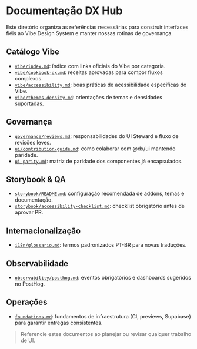 # Documentação DX Hub

Este diretório organiza as referências necessárias para construir interfaces fiéis ao Vibe Design System e manter nossas rotinas de governança.

## Catálogo Vibe
- [`vibe/index.md`](vibe/index.md): índice com links oficiais do Vibe por categoria.
- [`vibe/cookbook-dx.md`](vibe/cookbook-dx.md): receitas aprovadas para compor fluxos complexos.
- [`vibe/accessibility.md`](vibe/accessibility.md): boas práticas de acessibilidade específicas do Vibe.
- [`vibe/themes-density.md`](vibe/themes-density.md): orientações de temas e densidades suportadas.

## Governança
- [`governance/reviews.md`](governance/reviews.md): responsabilidades do UI Steward e fluxo de revisões leves.
- [`ui/contribution-guide.md`](ui/contribution-guide.md): como colaborar com @dx/ui mantendo paridade.
- [`ui-parity.md`](ui-parity.md): matriz de paridade dos componentes já encapsulados.

## Storybook & QA
- [`storybook/README.md`](storybook/README.md): configuração recomendada de addons, temas e documentação.
- [`storybook/accessibility-checklist.md`](storybook/accessibility-checklist.md): checklist obrigatório antes de aprovar PR.

## Internacionalização
- [`i18n/glossario.md`](i18n/glossario.md): termos padronizados PT-BR para novas traduções.

## Observabilidade
- [`observability/posthog.md`](observability/posthog.md): eventos obrigatórios e dashboards sugeridos no PostHog.

## Operações
- [`foundations.md`](foundations.md): fundamentos de infraestrutura (CI, previews, Supabase) para garantir entregas consistentes.


> Referencie estes documentos ao planejar ou revisar qualquer trabalho de UI.

